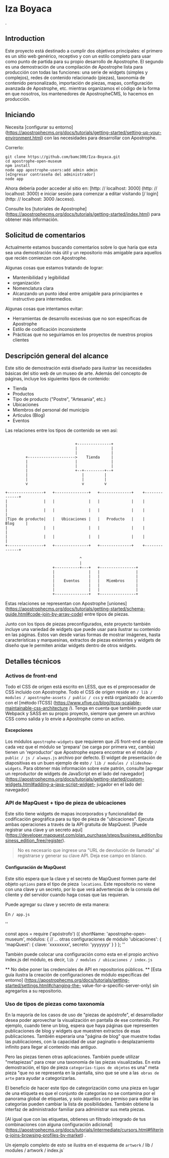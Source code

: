# Iza Boyaca

.

## Introduction

Este proyecto está destinado a cumplir dos objetivos principales: el primero es un sitio web genérico, receptivo y con un estilo completo para usar como punto de partida para su propio desarrollo de Apostrophe. El segundo es una demostración de una compilación de Apostrophe lista para producción con todas las funciones: una serie de widgets (simples y complejos), redes de contenido relacionado (piezas), taxonomía de contenido personalizado, importación de piezas, mapas, configuración avanzada de Apostrophe, etc. mientras organizamos el código de la forma en que nosotros, los mantenedores de ApostropheCMS, lo hacemos en producción.

## Iniciando

Necesita [configurar su entorno] (https://apostrophecms.org/docs/tutorials/getting-started/setting-up-your-environment.html) con las necesidades para desarrollar con Apostrophe.

Correrlo:

```
git clone https://github.com/bamc300/Iza-Boyaca.git
cd apostrophe-open-museum
npm install
node app apostrophe-users:add admin admin
[eIngresar contraseña del administrador]
node app
```

Ahora debería poder acceder al sitio en: [http: // localhost: 3000] (http: // localhost: 3000) e iniciar sesión para comenzar a editar visitando [/ login] (http: // localhost: 3000 /acceso).

Consulte los [tutoriales de Apostrophe] (https://apostrophecms.org/docs/tutorials/getting-started/index.html) para obtener más información.

## Solicitud de comentarios

Actualmente estamos buscando comentarios sobre lo que haría que esta sea una demostración más útil y un repositorio más amigable para aquellos que recién comienzan con Apostrophe.

Algunas cosas que estamos tratando de lograr:
- Mantenibilidad y legibilidad
- organización
- Nomenclatura clara
- Alcanzando un punto ideal entre amigable para principiantes e instructivo para intermedios.

Algunas cosas que intentamos evitar:
- Herramientas de desarrollo excesivas que no son específicas de Apostrophe
- Estilo de codificación inconsistente
- Prácticas que no seguiríamos en los proyectos de nuestros propios clientes

## Descripción general del alcance

Este sitio de demostración está diseñado para ilustrar las necesidades básicas del sitio web de un museo de arte. Además del concepto de páginas, incluye los siguientes tipos de contenido:

- Tienda
- Productos
- Tipo de producto ("Postre", "Artesania", etc.)
- Ubicaciones
- Miembros del personal del municipio
- Articulos (Blog)
- Eventos

Las relaciones entre los tipos de contenido se ven así:

```

                               +---------------+
                               |               |
                               |               |
         +--------------------->    Tienda     |
         |                     |               |
         |                     |               |
         |                     +--+---------+--+
         |                        |         |
         |                        |         |
         v                        v         v
   
+----------------+   +---------------+   +--------------+    +--------------+
|                |   |               |   |              |    |              |
|                |   |               |   |              |    |              |
|Tipo de producto|   |   Ubicaciones |   |   Producto   |    |     Blog     |
|                |   |               |   |              |    |              |
|                |   |               |   |              |    |              |
+----------------+   +---------------+   +--------------+    +--------------+

                                 ^
                                 |
                     +-----------+---+   +----------------+
                     |               |   |                |
                     |               |   |                |
                     |    Eventos    |   |   Miembros     |
                     |               |   |                |
                     |               |   |                |
                     +---------------+   +----------------+

```

Estas relaciones se representan con Apostrophe [uniones] (https://apostrophecms.org/docs/tutorials/getting-started/schema-guide.html#code-join-by-array-code) entre tipos de piezas.

Junto con los tipos de piezas preconfigurados, este proyecto también incluye una variedad de widgets que puede usar para ilustrar su contenido en las páginas. Estos van desde varias formas de mostrar imágenes, hasta características y marquesinas, extractos de piezas existentes y widgets de diseño que le permiten anidar widgets dentro de otros widgets.

## Detalles técnicos

### Activos de front-end
Todo el CSS de origen está escrito en LESS, que es el preprocesador de CSS incluido con Apostrophe. Todo el CSS de origen reside en `/ lib / modules / apostrophe-assets / public / css` y está organizado de acuerdo con el [método ITCSS] (https://www.xfive.co/blog/itcss-scalable-maintainable-css-architecture /). Tenga en cuenta que también puede usar Webpack y SASS en su propio proyecto, siempre que genere un archivo CSS como salida y lo envíe a Apostrophe como un activo.

#### Excepciones
Los módulos `apostrophe-widgets` que requieren que JS front-end se ejecute cada vez que el módulo se 'prepara' (se carga por primera vez, cambia) tienen un 'reproductor' que Apostrophe espera encontrar en el módulo` / public / js / always.js` archivo por defecto. El widget de presentación de diapositivas es un buen ejemplo de esto `/ lib / modules / slideshow-widgets`. Para obtener más información sobre este patrón, consulte [agregar un reproductor de widgets de JavaScript en el lado del navegador] (https://apostrophecms.org/docs/tutorials/getting-started/custom-widgets.html#adding-a-java-script-widget- jugador en el lado del navegador)

### API de MapQuest + tipo de pieza de ubicaciones
Este sitio tiene widgets de mapas incorporados y funcionalidad de codificación geográfica para su tipo de pieza de "ubicaciones". Ejecuta ambas operaciones a través de la API gratuita de MapQuest. [Puede registrar una clave y un secreto aquí] (https://developer.mapquest.com/plan_purchase/steps/business_edition/business_edition_free/register).

> No es necesario que ingrese una "URL de devolución de llamada" al registrarse y generar su clave API. Deja ese campo en blanco.

#### Configuración de MapQuest
Este sitio espera que la clave y el secreto de MapQuest formen parte del objeto `options` para el tipo de pieza` locations`. Este repositorio no viene con una clave y un secreto, por lo que verá advertencias de la consola del cliente y del servidor cuando haga cosas que las requieran.

Puede agregar su clave y secreto de esta manera:

En `/ app.js`

''

const apos = require ('apóstrofo') ({
  shortName: 'apostrophe-open-museum',
  módulos: {
    // ... otras configuraciones de módulo
    'ubicaciones': {
      'mapQuest': {
        clave: 'xxxxxxxx',
        secreto: 'yyyyyyy'
      }
    }
  };
''

También puede colocar una configuración como esta en el propio archivo index.js del módulo, es decir, `lib / modules / ubicaciones / index.js`

** No debe poner las credenciales de API en repositorios públicos. ** [Esta guía ilustra la creación de configuraciones de módulo específicas del entorno] (https://apostrophecms.org/docs/tutorials/getting-started/settings.html#changing-the- value-for-a-specific-server-only) sin agregarlos a su repositorio.

### Uso de tipos de piezas como taxonomía

En la mayoría de los casos de uso de "piezas de apóstrofe", el desarrollador desea poder aprovechar la visualización en pantalla de ese contenido. Por ejemplo, cuando tiene un blog, espera que haya páginas que representen publicaciones de blog y widgets que muestren extractos de esas publicaciones. También esperaría una "página de blog" que muestre todas las publicaciones, con la capacidad de usar paginatio o desplazamiento infinito para llegar al contenido más antiguo.

Pero las piezas tienen otras aplicaciones. También puede utilizar "metapiezas" para crear una taxonomía de las piezas visualizadas. En esta demostración, el tipo de pieza `categorías-tipos de objetos` es una" meta pieza "que no se representa en la pantalla, sino que se une a las` obras de arte` para ayudar a categorizarlas.

El beneficio de hacer este tipo de categorización como una pieza en lugar de una etiqueta es que el conjunto de categorías no se contamina por el panorama global de etiquetas, y solo aquellos con permiso para editar las categorías pueden cambiar la lista de posibilidades. También obtiene la interfaz de administrador familiar para administrar sus meta piezas.

[Al igual que con las etiquetas, obtienes un filtrado integrado de tus combinaciones con alguna configuración adicional] (https://apostrophecms.org/docs/tutorials/intermediate/cursors.html#filtering-joins-browsing-profiles-by-market) .

Un ejemplo completo de esto se ilustra en el esquema de `artwork` / lib / modules / artwork / index.js`